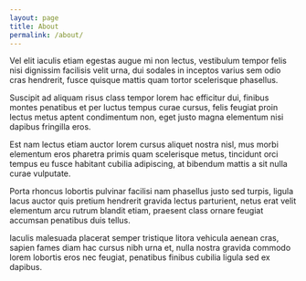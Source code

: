 ```yaml
---
layout: page
title: About
permalink: /about/
---
```


Vel elit iaculis etiam egestas augue mi non lectus, vestibulum tempor
felis nisi dignissim facilisis velit urna, dui sodales in inceptos
varius sem odio cras hendrerit, fusce quisque mattis quam tortor
scelerisque phasellus.

Suscipit ad aliquam risus class tempor lorem hac efficitur dui, finibus
montes penatibus et per luctus tempus curae cursus, felis feugiat proin
lectus metus aptent condimentum non, eget justo magna elementum nisi
dapibus fringilla eros.

Est nam lectus etiam auctor lorem cursus aliquet nostra nisl, mus morbi
elementum eros pharetra primis quam scelerisque metus, tincidunt orci
tempus eu fusce habitant cubilia adipiscing, at bibendum mattis a sit
nulla curae vulputate.

Porta rhoncus lobortis pulvinar facilisi nam phasellus justo sed turpis,
ligula lacus auctor quis pretium hendrerit gravida lectus parturient,
netus erat velit elementum arcu rutrum blandit etiam, praesent class
ornare feugiat accumsan penatibus duis tellus.

Iaculis malesuada placerat semper tristique litora vehicula aenean cras,
sapien fames diam hac cursus nibh urna et, nulla nostra gravida commodo
lorem lobortis eros nec feugiat, penatibus finibus cubilia ligula sed ex
dapibus.